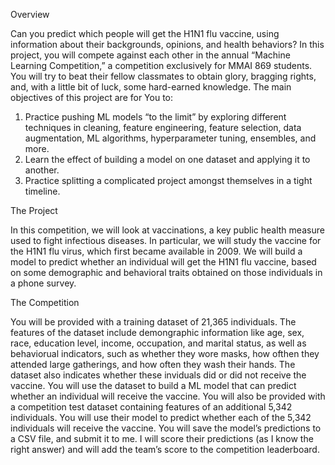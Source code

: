 Overview

Can you predict which people will get the H1N1 flu vaccine, using information about their backgrounds, opinions, and health behaviors?
In this project, you will compete against each other in the annual “Machine Learning Competition,” a competition exclusively for MMAI 869 students. You will try to beat their fellow classmates to obtain glory, bragging rights, and, with a little bit of luck, some hard-earned knowledge. 
The main objectives of this project are for You to:
1.	Practice pushing ML models “to the limit” by exploring different techniques in cleaning, feature engineering, feature selection, data augmentation, ML algorithms, hyperparameter tuning, ensembles, and more.
2.	Learn the effect of building a model on one dataset and applying it to another.
3.	Practice splitting a complicated project amongst themselves in a tight timeline.

The Project

In this competition, we will look at vaccinations, a key public health measure used to fight infectious diseases. In particular, we will study the vaccine for the H1N1 flu virus, which first became available in 2009. We will build a model to predict whether an individual will get the H1N1 flu vaccine, based on some demographic and behavioral traits obtained on those individuals in a phone survey.

The Competition

You will be provided with a training dataset of 21,365 individuals. The features of the dataset include demongraphic information like age, sex, race, education level, income, occupation, and marital status, as well as behaviorual indicators, such as whether they wore masks, how ofthen they attended large gatherings, and how often they wash their hands. The dataset also indicates whether these inviduals did or did not receive the vaccine.
You will use the dataset to build a ML model that can predict whether an individual will receive the vaccine.
You will also be provided with a competition test dataset containing features of an additional 5,342 individuals. You will use their model to predict whether each of the 5,342 individuals will receive the vaccine. You will save the model’s predictions to a CSV file, and submit it to me. I will score their predictions (as I know the right answer) and will add the team’s score to the competition leaderboard.
